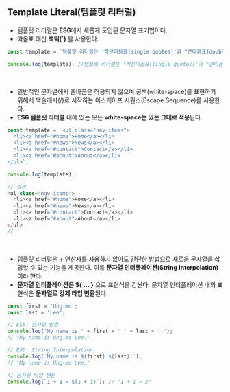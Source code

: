 ## Template Literal(템플릿 리터럴)
- 템플릿 리터럴은 **ES6**에서 새롭게 도입된 문자열 표기법이다.
- 따옴표 대신 **백틱(`)** 을 사용한다.
```javascript
const template = `템플릿 리터럴은 '작은따옴표(single quotes)'과 "큰따옴표(double quotes)"를 혼용할 수 있다.`

console.log(template); //템플릿 리터럴은 '작은따옴표(single quotes)'과 "큰따옴표(double quotes)"를 혼용할 수 있다.`

```

<br>

- 일반적인 문자열에서 줄바꿈은 허용되지 않으며 공백(white-space)를 표현하기 위해서 백슬래시(/)로 시작하는 이스케이프 시퀀스(Escape Sequence)를 사용한다. 
- **ES6 템플릿 리터럴** 내에 있는 모든 **white-space는 있는 그대로 적용**된다.
```javascript
const template = `<ul class="nav-items">
  <li><a href="#home">Home</a></li>
  <li><a href="#news">News</a></li>
  <li><a href="#contact">Contact</a></li>
  <li><a href="#about">About</a></li>
</ul>`;

console.log(template);

// 결과
<ul class="nav-items">
  <li><a href="#home">Home</a></li>
  <li><a href="#news">News</a></li>
  <li><a href="#contact">Contact</a></li>
  <li><a href="#about">About</a></li>
</ul>
//
```

<br>

- 템플릿 리터럴은 + 연산자를 사용하지 않아도 간단한 방법으로 새로운 문자열을 삽입할 수 있는 기능을 제공한다. 이를 **문자열 인터폴레이션(String Interpolation)** 이라 한다.
- **문자열 인터폴레이션은 ${ … }** 으로 표현식을 감싼다. 문자열 인터폴레이션 내의 표현식은 **문자열로 강제 타입 변환**된다.
```javascript
const first = 'Ung-mo';
const last = 'Lee';

// ES5: 문자열 연결
console.log('My name is ' + first + ' ' + last + '.');
// "My name is Ung-mo Lee."

// ES6: String Interpolation
console.log(`My name is ${first} ${last}.`);
// "My name is Ung-mo Lee."

// 문자열 타입 변환
console.log(`1 + 1 = ${1 + 1}`); // "1 + 1 = 2"

```


